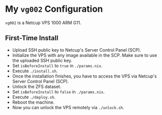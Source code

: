 # My `vg002` Configuration

`vg002` is a Netcup VPS 1000 ARM G11.

## First-Time Install

- Upload SSH public key to Netcup's Server Control Panel (SCP).
- Initialize the VPS with any image available in the SCP. Make sure to use the
  uploaded SSH public key.
- Set `isBeforeInstall` to `true` in `./params.nix`.
- Execute `./install.sh`.
- Once the installation finishes, you have to access the VPS via Netcup's Server
  Control Panel (SCP).
- Unlock the ZFS dataset.
- Set `isBeforeInstall` to `false` in `./params.nix`.
- Execute `./deploy.sh`.
- Reboot the machine.
- Now you can unlock the VPS remotely via `./unlock.sh`.
